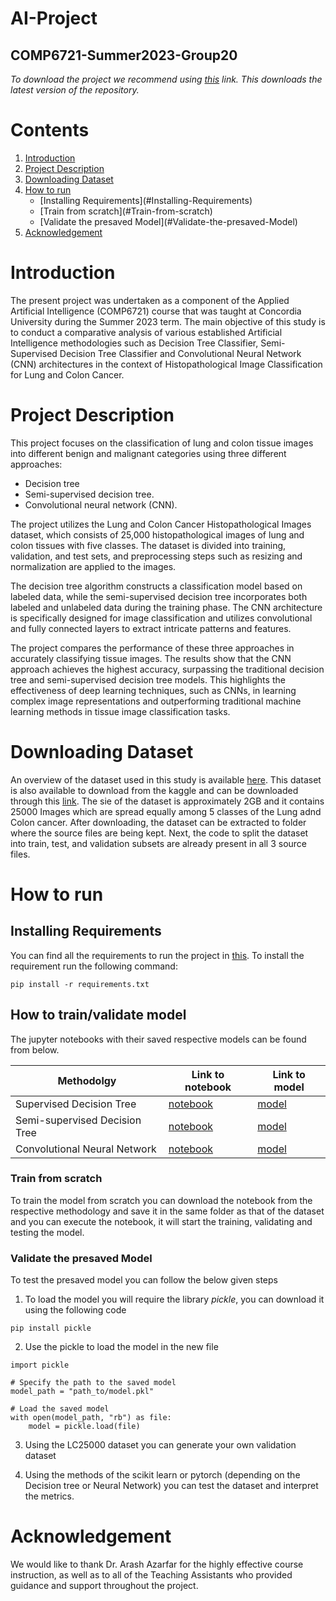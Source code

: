 # AI-Project
## COMP6721-Summer2023-Group20

*To download the project we recommend using [this](https://github.com/Snehee2901/AI-Project/archive/refs/heads/main.zip) link. This downloads the latest version of the repository.* 

# Contents

1. [Introduction](#Introduction) 
2. [Project Description](#Project-Description)
3. [Downloading Dataset](#Downloading-Dataset)
4. [How to run](#How-to-run)
    <ul>
        <li>[Installing Requirements](#Installing-Requirements)</li>
        <li>[Train from scratch](#Train-from-scratch)</li>
        <li>[Validate the presaved Model](#Validate-the-presaved-Model)</li>
    </ul>
5. [Acknowledgement](#Acknowledgement)

# Introduction
The present project was undertaken as a component of the Applied Artificial Intelligence (COMP6721) course that was taught at Concordia University during the Summer 2023 term. The main objective of this study is to conduct a comparative analysis of various established Artificial Intelligence methodologies such as Decision Tree Classifier, Semi-Supervised Decision Tree Classifier and Convolutional Neural Network (CNN) architectures in the context of Histopathological Image Classification for Lung and Colon Cancer.

# Project Description

This project focuses on the classification of lung and colon tissue images into different benign and malignant categories using three different approaches: 
<ul>
<li>Decision tree</li>
<li>Semi-supervised decision tree.</li>
<li>Convolutional neural network (CNN).</li>
</ul>

The project utilizes the Lung and Colon Cancer Histopathological Images dataset, which consists of 25,000 histopathological images of lung and colon tissues with five classes. The dataset is divided into training, validation, and test sets, and preprocessing steps such as resizing and normalization are applied to the images.

The decision tree algorithm constructs a classification model based on labeled data, while the semi-supervised decision tree incorporates both labeled and unlabeled data during the training phase. The CNN architecture is specifically designed for image classification and utilizes convolutional and fully connected layers to extract intricate patterns and features.

The project compares the performance of these three approaches in accurately classifying tissue images. The results show that the CNN approach achieves the highest accuracy, surpassing the traditional decision tree and semi-supervised decision tree models. This highlights the effectiveness of deep learning techniques, such as CNNs, in learning complex image representations and outperforming traditional machine learning methods in tissue image classification tasks.

# Downloading Dataset

An overview of the dataset used in this study is available [here](https://arxiv.org/abs/1912.12142v1). This dataset is also available to download from the kaggle and can be downloaded through this [link](https://www.kaggle.com/datasets/andrewmvd/lung-and-colon-cancer-histopathological-images). The sie of the dataset is approximately 2GB and it contains 25000 Images which are spread equally among 5 classes of the Lung adnd Colon cancer. After downloading, the dataset can be extracted to folder where the source files are being kept. Next, the code to split the dataset into train, test, and validation subsets are already present in all 3 source files.

# How to run

## Installing Requirements
You can find all the requirements to run the project in [this](https://github.com/Snehee2901/AI-Project/blob/main/requirements.txt). To install the requirement run the following command:

```
pip install -r requirements.txt
```

## How to train/validate model
The jupyter notebooks with their saved respective models can be found from below.

| Methodolgy                    | Link to notebook                                                                                       | Link to model                                                                              |
|-------------------------------|--------------------------------------------------------------------------------------------------------|--------------------------------------------------------------------------------------------|
| Supervised Decision Tree      | [notebook](https://github.com/Snehee2901/AI-Project/blob/main/Supervised%20Decision%20tree.ipynb)      | [model](https://github.com/Snehee2901/AI-Project/blob/main/DecisionTree.pkl)               |
| Semi-supervised Decision Tree | [notebook](https://github.com/Snehee2901/AI-Project/blob/main/Semi-supervised%20Decision%20Tree.ipynb) | [model](https://github.com/Snehee2901/AI-Project/blob/main/SemiSupervisedDecisionTree.pkl) |
| Convolutional Neural Network  | [notebook](https://github.com/Snehee2901/AI-Project/blob/main/CNN.ipynb)                               | [model](https://github.com/Snehee2901/AI-Project/blob/main/CNN.pt)                         |

### Train from scratch
To train the model from scratch you can download the notebook from the respective methodology and save it in the same folder as that of the dataset and you can execute the notebook, it will start the training, validating and testing the model.

### Validate the presaved Model
To test the presaved model you can follow the below given steps
1. To load the model you will require the library *pickle*, you can download it using the following code 
```
pip install pickle
```
2. Use the pickle to load the model in the new file
```
import pickle

# Specify the path to the saved model
model_path = "path_to/model.pkl"

# Load the saved model
with open(model_path, "rb") as file:
    model = pickle.load(file)
```

3. Using the LC25000 dataset you can generate your own validation dataset

4. Using the methods of the scikit learn or pytorch (depending on the Decision tree or Neural Network) you can test the dataset and interpret the metrics.


# Acknowledgement
We would like to thank Dr. Arash Azarfar for the highly effective course instruction, as well as to all of the Teaching Assistants who provided guidance and support throughout the project.
